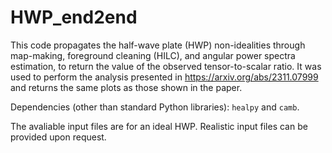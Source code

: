 # HWP_end2end
This code propagates the half-wave plate (HWP) non-idealities through map-making, foreground cleaning (HILC), and angular power spectra estimation, to return the value of the observed tensor-to-scalar ratio.
It was used to perform the analysis presented in <a href="url">https://arxiv.org/abs/2311.07999</a> and returns the same plots as those shown in the paper.

Dependencies (other than standard Python libraries): <code>healpy</code> and <code>camb</code>.

The avaliable input files are for an ideal HWP. Realistic input files can be provided upon request.
